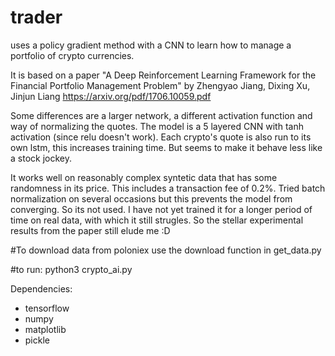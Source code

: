 # trader

uses a policy gradient method with a CNN to learn how to manage a portfolio of crypto currencies.

It is based on a paper "A Deep Reinforcement Learning Framework for the Financial Portfolio Management Problem" by Zhengyao Jiang,
Dixing Xu, Jinjun Liang https://arxiv.org/pdf/1706.10059.pdf

Some differences are a larger network, a different activation function and way of normalizing the quotes.
The model is a 5 layered CNN with tanh activation (since relu doesn't work).
Each crypto's quote is also run to its own lstm, this increases training time. But seems to make it behave less like a stock jockey.

It works well on reasonably complex syntetic data that has some randomness in its price. This includes a transaction fee of 0.2%.
Tried batch normalization on several occasions but this prevents the model from converging. So its not used.
I have not yet trained it for a longer period of time on real data, with which it still strugles.
So the stellar experimental results from the paper still elude me :D


#To download data from poloniex use the download function in get_data.py

#to run: python3 crypto_ai.py

Dependencies:
 - tensorflow
 - numpy
 - matplotlib
 - pickle
